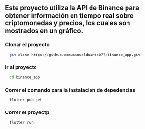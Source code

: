 ## Este proyecto utiliza la API de Binance para obtener información en tiempo real sobre criptomonedas y precios, los cuales son mostrados en un gráfico.

### Clonar el proyecto
```bash
  git clone https://github.com/manuelduarte077/binance_app.git
```

### Ir al proyecto
```bash
  cd binance_app
```

### Correr el comando para la instalacion de depedencias
```bash
  flutter pub get
```

### Correr el proyectp
```bash
  flutter run
```

